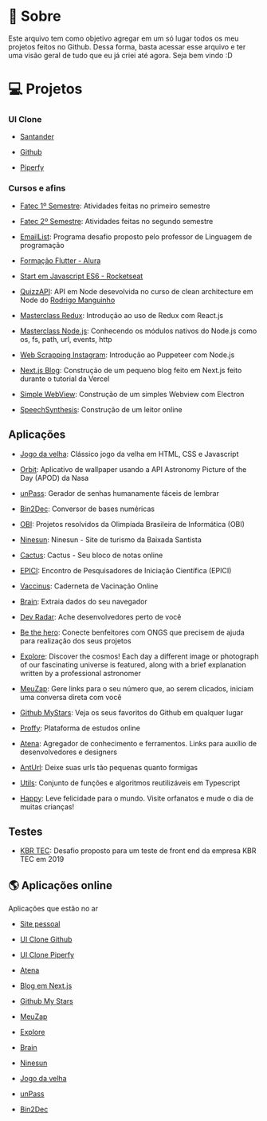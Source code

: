 # :purple_heart: Sobre
Este arquivo tem como objetivo agregar em um só lugar todos os meu projetos feitos no Github. Dessa forma, basta acessar esse arquivo e ter uma visão geral de tudo que eu já criei até agora. Seja bem vindo :D

# :computer: Projetos
### UI Clone
- [Santander](https://github.com/rbmelolima/UI-Clone-Santander)

- [Github](https://github.com/rbmelolima/UI-Clone-Github)

- [Piperfy](https://github.com/rbmelolima/UI-Clone-Piperfy)

### Cursos e afins
- [Fatec 1º Semestre](https://github.com/rbmelolima/Exercicios_C_1S_FATEC): Atividades feitas no primeiro semestre

- [Fatec 2º Semestre](https://github.com/rbmelolima/Exercicios_C_2S_FATEC): Atividades feitas no segundo semestre

- [EmailList](https://github.com/rbmelolima/EmailList): Programa desafio proposto pelo professor de Linguagem de programação

- [Formação Flutter - Alura](https://github.com/rbmelolima/Bytebank)

- [Start em Javascript ES6 - Rocketseat](https://github.com/rbmelolima/StartES6)

- [QuizzAPI](https://github.com/rbmelolima/QuizzAPI): API em Node desevolvida no curso de clean architecture em Node do [Rodrigo Manguinho](https://www.udemy.com/user/rodrigo-manguinho/)

- [Masterclass Redux](https://github.com/rbmelolima/Masterclass-Redux): Introdução ao uso de Redux com React.js

- [Masterclass Node.js](https://github.com/rbmelolima/Masterclass-Node): Conhecendo os módulos nativos do Node.js como os, fs, path, url, events, http

- [Web Scrapping Instagram](https://github.com/rbmelolima/Web-Scraping-Instagram): Introdução ao Puppeteer com Node.js

- [Next.js Blog](https://github.com/rbmelolima/Nextjs-Blog): Construção de um pequeno blog feito em Next.js feito durante o tutorial da Vercel

- [Simple WebView](https://github.com/rbmelolima/Simple-Webview): Construção de um simples Webview com Electron

- [SpeechSynthesis](https://github.com/rbmelolima/SpeechSynthesis): Construção de um leitor online

## Aplicações
- [Jogo da velha](https://github.com/rbmelolima/Tictactoe): Clássico jogo da velha em HTML, CSS e Javascript

- [Orbit](https://github.com/rbmelolima/Orbit): Aplicativo de wallpaper usando a API Astronomy Picture of the Day (APOD) da Nasa

- [unPass](https://github.com/rbmelolima/unPass): Gerador de senhas humanamente fáceis de lembrar

- [Bin2Dec](https://github.com/rbmelolima/Bin2Dec): Conversor de bases numéricas

- [OBI](https://github.com/rbmelolima/OBI): Projetos resolvidos da Olimpíada Brasileira de Informática (OBI)

- [Ninesun](https://github.com/rbmelolima/Ninesun): Ninesun - Site de turismo da Baixada Santista

- [Cactus](https://github.com/rbmelolima/Cactus): Cactus - Seu bloco de notas online

- [EPICI](https://github.com/rbmelolima/EPICI): Encontro de Pesquisadores de Iniciação Científica (EPICI)

- [Vaccinus](https://github.com/rbmelolima/Vacinnus): Caderneta de Vacinação Online

- [Brain](https://github.com/rbmelolima/Brain): Extraia dados do seu navegador

- [Dev Radar](https://github.com/rbmelolima/DevRadar): Ache desenvolvedores perto de você

- [Be the hero](https://github.com/rbmelolima/Be-the-hero): Conecte benfeitores com ONGS que precisem de ajuda para realização dos seus projetos

- [Explore](https://github.com/rbmelolima/Explore): Discover the cosmos! Each day a different image or photograph of our fascinating universe is featured, along with a brief explanation written by a professional astronomer

- [MeuZap](https://github.com/rbmelolima/MeuZap): Gere links para o seu número que, ao serem clicados, iniciam uma conversa direta com você

- [Github MyStars](https://github.com/rbmelolima/Github-MyStars): Veja os seus favoritos do Github em qualquer lugar

- [Proffy](https://github.com/rbmelolima/Proffy): Plataforma de estudos online

- [Atena](https://github.com/rbmelolima/Atena): Agregador de conhecimento e ferramentos. Links para auxílio de desenvolvedores e designers

- [AntUrl](https://github.com/rbmelolima/AntUrl): Deixe suas urls tão pequenas quanto formigas

- [Utils](https://github.com/rbmelolima/Utils): Conjunto de funções e algoritmos reutilizáveis em Typescript

- [Happy](https://github.com/rbmelolima/Happy): Leve felicidade para o mundo. Visite orfanatos e mude o dia de muitas crianças!

## Testes
- [KBR TEC](https://github.com/rbmelolima/DecoraPresentes): Desafio proposto para um teste de front end da empresa KBR TEC em 2019


## :earth_americas: Aplicações online
Aplicações que estão no ar

- [Site pessoal](https://www.rbmelolima.com.br/)

- [UI Clone Github](https://ui-clone-github-sooty.vercel.app/)

- [UI Clone Piperfy](https://clone-piperfy.vercel.app/)

- [Atena](https://rbmelolima.github.io/Atena/)

- [Blog em Next.js](https://nextjs-blog-eight-phi-54.vercel.app/)

- [Github My Stars](https://github-my-stars.vercel.app/)

- [MeuZap](https://rbmelolima.github.io/MeuZap)

- [Explore](https://www.rbmelolima.com.br/Explore/)

- [Brain](http://www.rbmelolima.com.br/Brain/)

- [Ninesun](https://www.rbmelolima.com.br/Ninesun)

- [Jogo da velha](https://rbmelolima.github.io/Tictactoe)

- [unPass](https://rbmelolima.github.io/unPass/)

- [Bin2Dec](http://rbmelolima.github.io/Bin2Dec/)
